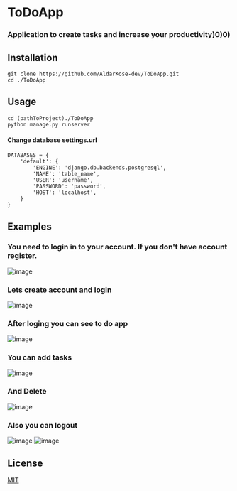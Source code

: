 # ToDoApp
### Application to create tasks and increase your productivity)0)0) 

## Installation
```
git clone https://github.com/AldarKose-dev/ToDoApp.git
cd ./ToDoApp
```



## Usage
```
cd (pathToProject)./ToDoApp
python manage.py runserver
```
#### Change database settings.url
```
DATABASES = {
    'default': {
        'ENGINE': 'django.db.backends.postgresql',
        'NAME': 'table_name',
        'USER': 'username',
        'PASSWORD': 'password',
        'HOST': 'localhost',
    }
}

```
## Examples

### You need to login in to your account. If you don't have account register.
![image](https://user-images.githubusercontent.com/78011086/150295365-65619535-40c3-4387-b499-e8e5b15c39fc.png)

### Lets create account and login
![image](https://user-images.githubusercontent.com/78011086/150296567-a330e974-f581-4a8c-9931-c3e459961050.png)


### After loging you can see to do app
![image](https://user-images.githubusercontent.com/78011086/150296414-d4eb89e7-bfb9-4756-b27e-f055562f0185.png)


### You can add tasks
![image](https://user-images.githubusercontent.com/78011086/150297026-0048768c-348c-4ddd-a685-a1dcc2c3770b.png)

### And Delete
![image](https://user-images.githubusercontent.com/78011086/150297069-57df7b8d-aa62-48d8-9146-932a8c2de55d.png)

### Also you can logout
![image](https://user-images.githubusercontent.com/78011086/150297332-366ddfaa-c87b-4525-9381-44c232d747ad.png)
![image](https://user-images.githubusercontent.com/78011086/150297379-ab1266dd-02f4-44a9-9bcd-3705144ec913.png)


## License
[MIT](https://github.com/Kaiyrkeldi/Scrapper/blob/main/LICENSE)
